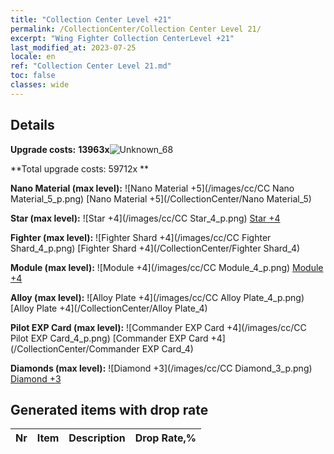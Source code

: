 ```yaml
---
title: "Collection Center Level +21"
permalink: /CollectionCenter/Collection Center Level 21/
excerpt: "Wing Fighter Collection CenterLevel +21"
last_modified_at: 2023-07-25
locale: en
ref: "Collection Center Level 21.md"
toc: false
classes: wide
---
```



## Details

 **Upgrade costs:** **13963x**![Unknown_68](/images/item/bh_img25_p.png)

 **Total upgrade costs: 59712x **

 **Nano Material (max level):** ![Nano Material +5](/images/cc/CC Nano Material_5_p.png) [Nano Material +5](/CollectionCenter/Nano Material_5)

 **Star (max level):** ![Star +4](/images/cc/CC Star_4_p.png) [Star +4](/CollectionCenter/Star_4)

 **Fighter (max level):** ![Fighter Shard +4](/images/cc/CC Fighter Shard_4_p.png) [Fighter Shard +4](/CollectionCenter/Fighter Shard_4)

 **Module (max level):** ![Module +4](/images/cc/CC Module_4_p.png) [Module +4](/CollectionCenter/Module_4)

 **Alloy (max level):** ![Alloy Plate +4](/images/cc/CC Alloy Plate_4_p.png) [Alloy Plate +4](/CollectionCenter/Alloy Plate_4)

 **Pilot EXP Card (max level):** ![Commander EXP Card +4](/images/cc/CC Pilot EXP Card_4_p.png) [Commander EXP Card +4](/CollectionCenter/Commander EXP Card_4)

 **Diamonds (max level):** ![Diamond +3](/images/cc/CC Diamond_3_p.png) [Diamond +3](/CollectionCenter/Diamond_3)

## Generated items with drop rate

  |  Nr |     Item   |    Description   |  Drop Rate,% |
  |:----|:----------:|:-----------------|:-------------|

